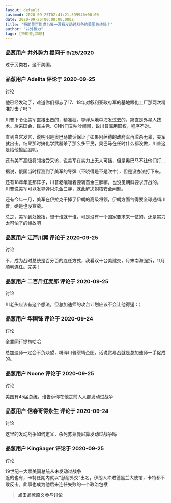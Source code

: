 ```yaml
---
layout: default
Lastmod: 2020-09-25T02:41:21.599946+00:00
date: 2020-09-25T00:00:00.000Z
title: "特朗普可能成为唯一没有发动过战争的美国总统吗？"
author: "井外势力"
tags: [特朗普,加速]
---
```



### 品葱用户 **井外势力** 提问于 9/25/2020
    
过于另类右，这不美国。
    
                

### 品葱用户 **Adelita** 评论于 2020-09-25
讨论

        
他已经发动了，难道你们都忘了17、18年对叙利亚政府军的基地跟化工厂那两次精准打击了吗？  
  
川普下令让美军直接出击的，精准狠。导弹从地中海发过去的，简直是外星人技术。后来国会、民主党、CNN们又吵吵闹闹，说川普滥用职权，程序不对。  
  
直到白宫发言，说明明是奥巴马放话保证了如果阿萨德的政府军再滥杀无辜，美军就出击。结果那时搞化学武器杀了那么多平民，奥巴马在任时什么都没做，川普这是给他擦屁股呢。  
  
还有美军高级将领接受采访，说美军在实力上无人可挡，但是奥巴马不让他们打...  
  
据说，俄国当时探测到了美军的导弹（不晓得是不是吹牛），但是没办法打下来。  
  
还有18年年底那阵子，川普老嚷嚷着要斩首金三胖嘛，也没见朝鲜要求开战的。川普说美军可以发导弹只杀金三胖，就此解决朝核安全问题。  
  
还有今年一月，美军在伊拉克干掉了伊朗的高级将领，伊朗方面气得要全球通缉川普，硬是也没宣战。  
  
总之，美军到处撩拨，想干谁就干谁，可是没有一个国家要求来一仗的，还是实力太可怕了的缘故吧
        
                

### 品葱用户 **江戸川翼** 评论于 2020-09-25
讨论

        
不，成为战时总统是百分百的连任方式，我看双十台美建交，月末南海强拆，11月顺利连任。完美！
        
                

### 品葱用户 **二百斤扛麦郎** 评论于 2020-09-25
讨论

        
川老头应该有这个想法，但总加速师的攻台计划应该不会让他得逞：）
        
                

### 品葱用户 **华国锋** 评论于 2020-09-24
讨论

        
全靠同行提携哈哈  
  
总加速师一定会不负众望，粉碎川普绥靖企图。话说贸易战就是总加速师一手促成的。
        
                

### 品葱用户 **Noone** 评论于 2020-09-25
讨论

        
美国有45届总统，谁告诉你在他之前人人都发动过战争
        
                

### 品葱用户 **信春哥得永生** 评论于 2020-09-24
讨论

        
这里的发动战争如何定义，杀死苏莱曼尼算发动过战争吗
        
                

### 品葱用户 **KingSager** 评论于 2020-09-25
讨论

        
19世纪一大票美国总统从未发动过战争  
近的也有，卡特任期内就以“忍耐外交”出名，伊朗人冲进德黑兰大使馆，卡特都不敢反击。此事也成为他后来连任失败的一个政治包袱
        
                





> [点击品葱原文参与讨论](https://pincong.rocks/question/31416)

